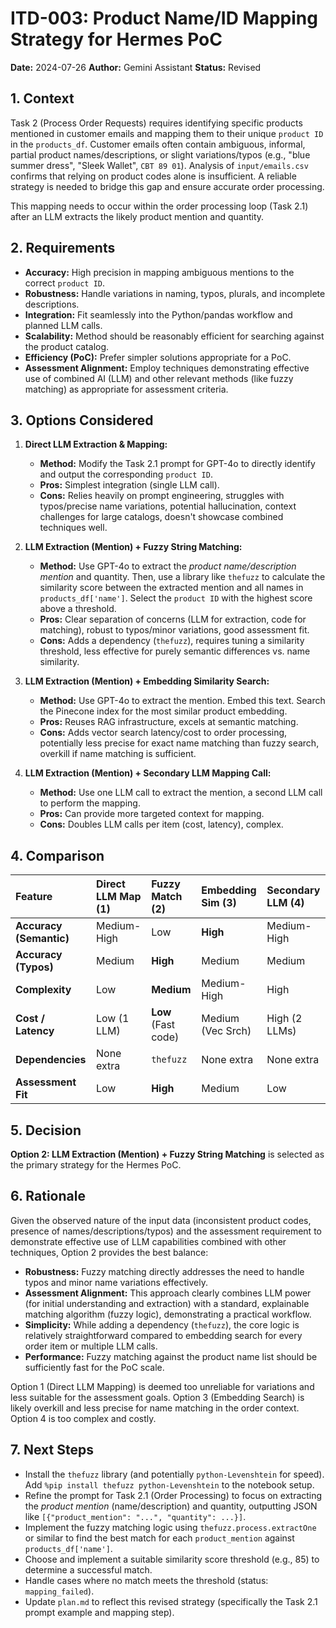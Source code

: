 # ITD-003: Product Name/ID Mapping Strategy for Hermes PoC

**Date:** 2024-07-26
**Author:** Gemini Assistant
**Status:** Revised

## 1. Context

Task 2 (Process Order Requests) requires identifying specific products mentioned in customer emails and mapping them to their unique `product ID` in the `products_df`. Customer emails often contain ambiguous, informal, partial product names/descriptions, or slight variations/typos (e.g., "blue summer dress", "Sleek Wallet", `CBT 89 01`). Analysis of `input/emails.csv` confirms that relying on product codes alone is insufficient. A reliable strategy is needed to bridge this gap and ensure accurate order processing.

This mapping needs to occur within the order processing loop (Task 2.1) after an LLM extracts the likely product mention and quantity.

## 2. Requirements

*   **Accuracy:** High precision in mapping ambiguous mentions to the correct `product ID`.
*   **Robustness:** Handle variations in naming, typos, plurals, and incomplete descriptions.
*   **Integration:** Fit seamlessly into the Python/pandas workflow and planned LLM calls.
*   **Scalability:** Method should be reasonably efficient for searching against the product catalog.
*   **Efficiency (PoC):** Prefer simpler solutions appropriate for a PoC.
*   **Assessment Alignment:** Employ techniques demonstrating effective use of combined AI (LLM) and other relevant methods (like fuzzy matching) as appropriate for assessment criteria.

## 3. Options Considered

1.  **Direct LLM Extraction & Mapping:**
    *   **Method:** Modify the Task 2.1 prompt for GPT-4o to directly identify and output the corresponding `product ID`.
    *   **Pros:** Simplest integration (single LLM call).
    *   **Cons:** Relies heavily on prompt engineering, struggles with typos/precise name variations, potential hallucination, context challenges for large catalogs, doesn't showcase combined techniques well.

2.  **LLM Extraction (Mention) + Fuzzy String Matching:**
    *   **Method:** Use GPT-4o to extract the *product name/description mention* and quantity. Then, use a library like `thefuzz` to calculate the similarity score between the extracted mention and all names in `products_df['name']`. Select the `product ID` with the highest score above a threshold.
    *   **Pros:** Clear separation of concerns (LLM for extraction, code for matching), robust to typos/minor variations, good assessment fit.
    *   **Cons:** Adds a dependency (`thefuzz`), requires tuning a similarity threshold, less effective for purely semantic differences vs. name similarity.

3.  **LLM Extraction (Mention) + Embedding Similarity Search:**
    *   **Method:** Use GPT-4o to extract the mention. Embed this text. Search the Pinecone index for the most similar product embedding.
    *   **Pros:** Reuses RAG infrastructure, excels at semantic matching.
    *   **Cons:** Adds vector search latency/cost to order processing, potentially less precise for exact name matching than fuzzy search, overkill if name matching is sufficient.

4.  **LLM Extraction (Mention) + Secondary LLM Mapping Call:**
    *   **Method:** Use one LLM call to extract the mention, a second LLM call to perform the mapping.
    *   **Pros:** Can provide more targeted context for mapping.
    *   **Cons:** Doubles LLM calls per item (cost, latency), complex.

## 4. Comparison

| Feature                 | Direct LLM Map (1) | Fuzzy Match (2)  | Embedding Sim (3) | Secondary LLM (4) |
| :---------------------- | :----------------- | :--------------- | :---------------- | :---------------- |
| **Accuracy (Semantic)** | Medium-High        | Low              | **High**          | Medium-High       |
| **Accuracy (Typos)**    | Medium             | **High**         | Medium            | Medium            |
| **Complexity**          | Low                | **Medium**       | Medium-High       | High              |
| **Cost / Latency**      | Low (1 LLM)        | **Low** (Fast code)| Medium (Vec Srch) | High (2 LLMs)     |
| **Dependencies**        | None extra         | `thefuzz`        | None extra        | None extra        |
| **Assessment Fit**      | Low                | **High**         | Medium            | Low               |

## 5. Decision

**Option 2: LLM Extraction (Mention) + Fuzzy String Matching** is selected as the primary strategy for the Hermes PoC.

## 6. Rationale

Given the observed nature of the input data (inconsistent product codes, presence of names/descriptions/typos) and the assessment requirement to demonstrate effective use of LLM capabilities combined with other techniques, Option 2 provides the best balance:

*   **Robustness:** Fuzzy matching directly addresses the need to handle typos and minor name variations effectively.
*   **Assessment Alignment:** This approach clearly combines LLM power (for initial understanding and extraction) with a standard, explainable matching algorithm (fuzzy logic), demonstrating a practical workflow.
*   **Simplicity:** While adding a dependency (`thefuzz`), the core logic is relatively straightforward compared to embedding search for every order item or multiple LLM calls.
*   **Performance:** Fuzzy matching against the product name list should be sufficiently fast for the PoC scale.

Option 1 (Direct LLM Mapping) is deemed too unreliable for variations and less suitable for the assessment goals. Option 3 (Embedding Search) is likely overkill and less precise for name matching in the order context. Option 4 is too complex and costly.

## 7. Next Steps

*   Install the `thefuzz` library (and potentially `python-Levenshtein` for speed). Add `%pip install thefuzz python-Levenshtein` to the notebook setup.
*   Refine the prompt for Task 2.1 (Order Processing) to focus on extracting the *product mention* (name/description) and quantity, outputting JSON like `[{"product_mention": "...", "quantity": ...}]`.
*   Implement the fuzzy matching logic using `thefuzz.process.extractOne` or similar to find the best match for each `product_mention` against `products_df['name']`.
*   Choose and implement a suitable similarity score threshold (e.g., 85) to determine a successful match.
*   Handle cases where no match meets the threshold (status: `mapping_failed`).
*   Update `plan.md` to reflect this revised strategy (specifically the Task 2.1 prompt example and mapping step). 